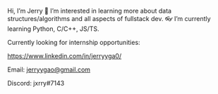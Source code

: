 Hi, I’m Jerry
🎈 I’m interested in learning more about data structures/algorithms and all aspects of fullstack dev.
👓 I’m currently learning Python, C/C++, JS/TS.

Currently looking for internship opportunities:

https://www.linkedin.com/in/jerryyga0/

Email: jerryygao@gmail.com

Discord: jxrry#7143


<!---
jjxrry/jjxrry is a ✨ special ✨ repository because its `README.md` (this file) appears on your GitHub profile.
You can click the Preview link to take a look at your changes.
--->
